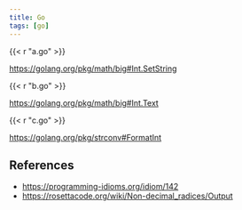 ```yaml
---
title: Go
tags: [go]
---
```


{{< r "a.go" >}}

<https://golang.org/pkg/math/big#Int.SetString>

{{< r "b.go" >}}

<https://golang.org/pkg/math/big#Int.Text>

{{< r "c.go" >}}

<https://golang.org/pkg/strconv#FormatInt>

## References

- <https://programming-idioms.org/idiom/142>
- <https://rosettacode.org/wiki/Non-decimal_radices/Output>
